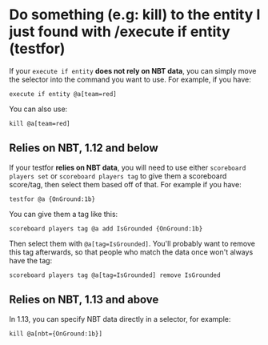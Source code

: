 # Do something (e.g: kill) to the entity I just found with /execute if entity (testfor)

If your `execute if entity` **does not rely on NBT data**, you can simply move the selector into the command you want to use. For example, if you have:

    execute if entity @a[team=red]

You can also use:

    kill @a[team=red]

## Relies on NBT, 1.12 and below

If your testfor **relies on NBT data**, you will need to use either `scoreboard players set` or `scoreboard players tag` to give them a scoreboard score/tag, then select them based off of that. For example if you have:

    testfor @a {OnGround:1b}

You can give them a tag like this:

    scoreboard players tag @a add IsGrounded {OnGround:1b}

Then select them with `@a[tag=IsGrounded]`. You'll probably want to remove this tag afterwards, so that people who match the data once won't always have the tag:

    scoreboard players tag @a[tag=IsGrounded] remove IsGrounded

## Relies on NBT, 1.13 and above

In 1.13, you can specify NBT data directly in a selector, for example:

    kill @a[nbt={OnGround:1b}]